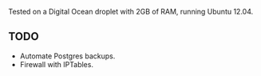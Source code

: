 Tested on a Digital Ocean droplet with 2GB of RAM, running Ubuntu 12.04.

TODO
----

* Automate Postgres backups.
* Firewall with IPTables.
